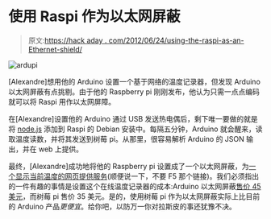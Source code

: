 # 使用 Raspi 作为以太网屏蔽

> 原文:[https://hack aday . com/2012/06/24/using-the-raspi-as-an-Ethernet-shield/](https://hackaday.com/2012/06/24/using-the-raspi-as-an-ethernet-shield/)

![](../Images/cd93bee9fb3e9cce282e36c06ea1dab1.png "ardupi")

[Alexandre]想用他的 Arduino 设置一个基于网络的温度记录器，但发现 Arduino 以太网屏蔽有点挑剔。由于他的 Raspberry pi 刚刚发布，他认为只需一点点编码就可以将 Raspi 用作以太网屏障。

在[Alexandre]设置他的 Arduino 通过 USB 发送热电偶后，剩下唯一要做的就是将 [node.js](http://nodejs.org/) 添加到 Raspi 的 Debian 安装中。每隔五分钟，Arduino 就会醒来，读取温度读数，并将其发送到树莓 pi。从那里，很容易解析 Arduino 的 JSON 输出，并在 web 上提供。

最终，[Alexandre]成功地将他的 Raspberry pi 设置成了一个以太网屏蔽，为[一个显示当前温度的网页提供服务](http://pc.alapetite.fr:8080/temperature)(顺便说一下，不要 F5 那个链接)。我们必须指出的一件有趣的事情是设置这个在线温度记录器的成本:Arduino 以太网屏蔽[售价 45 美元](http://www.sparkfun.com/products/9026)，而树莓 pi 售价 35 美元。是的，使用树莓 pi 作为以太网屏蔽实际上比目前的 Arduino 产品*更便宜*。给你吧，以防万一你对拉斯皮的事还犹豫不决。